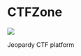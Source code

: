 # CTFZone

[![](https://img.shields.io/travis/com/ctf-zone/ctfzone.svg?style=flat)](https://travis-ci.com/ctf-zone/ctfzone)

Jeopardy CTF platform
